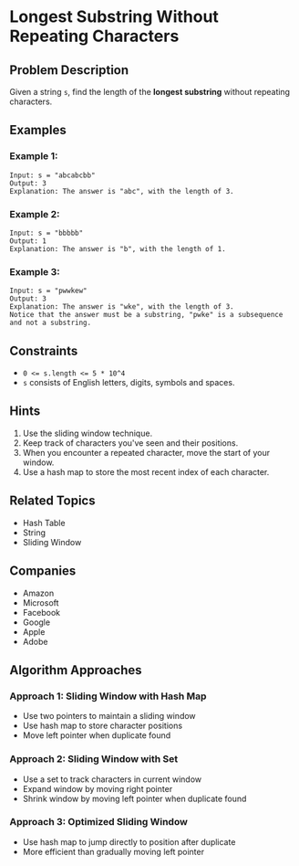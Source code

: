 # Longest Substring Without Repeating Characters

## Problem Description

Given a string `s`, find the length of the **longest substring** without repeating characters.

## Examples

### Example 1:
```
Input: s = "abcabcbb"
Output: 3
Explanation: The answer is "abc", with the length of 3.
```

### Example 2:
```
Input: s = "bbbbb"
Output: 1
Explanation: The answer is "b", with the length of 1.
```

### Example 3:
```
Input: s = "pwwkew"
Output: 3
Explanation: The answer is "wke", with the length of 3.
Notice that the answer must be a substring, "pwke" is a subsequence and not a substring.
```

## Constraints

- `0 <= s.length <= 5 * 10^4`
- `s` consists of English letters, digits, symbols and spaces.

## Hints

1. Use the sliding window technique.
2. Keep track of characters you've seen and their positions.
3. When you encounter a repeated character, move the start of your window.
4. Use a hash map to store the most recent index of each character.

## Related Topics

- Hash Table
- String
- Sliding Window

## Companies

- Amazon
- Microsoft
- Facebook
- Google
- Apple
- Adobe

## Algorithm Approaches

### Approach 1: Sliding Window with Hash Map
- Use two pointers to maintain a sliding window
- Use hash map to store character positions
- Move left pointer when duplicate found

### Approach 2: Sliding Window with Set
- Use a set to track characters in current window
- Expand window by moving right pointer
- Shrink window by moving left pointer when duplicate found

### Approach 3: Optimized Sliding Window
- Use hash map to jump directly to position after duplicate
- More efficient than gradually moving left pointer
